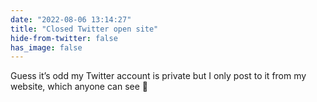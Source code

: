 ```yaml
---
date: "2022-08-06 13:14:27"
title: "Closed Twitter open site"
hide-from-twitter: false
has_image: false
---
```


Guess it’s odd my Twitter account is private but I only post to it from my website, which anyone can see 🤔
